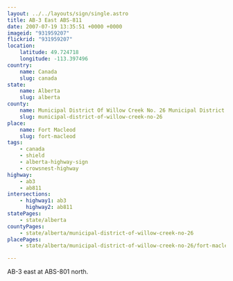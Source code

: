 ```yaml
---
layout: ../../layouts/sign/single.astro
title: AB-3 East ABS-811
date: 2007-07-19 13:35:51 +0000 +0000
imageid: "931959207"
flickrid: "931959207"
location:
    latitude: 49.724718
    longitude: -113.397496
country:
    name: Canada
    slug: canada
state:
    name: Alberta
    slug: alberta
county:
    name: Municipal District Of Willow Creek No. 26 Municipal District
    slug: municipal-district-of-willow-creek-no-26
place:
    name: Fort Macleod
    slug: fort-macleod
tags:
    - canada
    - shield
    - alberta-highway-sign
    - crowsnest-highway
highway:
    - ab3
    - ab811
intersections:
    - highway1: ab3
      highway2: ab811
statePages:
    - state/alberta
countyPages:
    - state/alberta/municipal-district-of-willow-creek-no-26
placePages:
    - state/alberta/municipal-district-of-willow-creek-no-26/fort-macleod

---
```

AB-3 east at ABS-801 north.